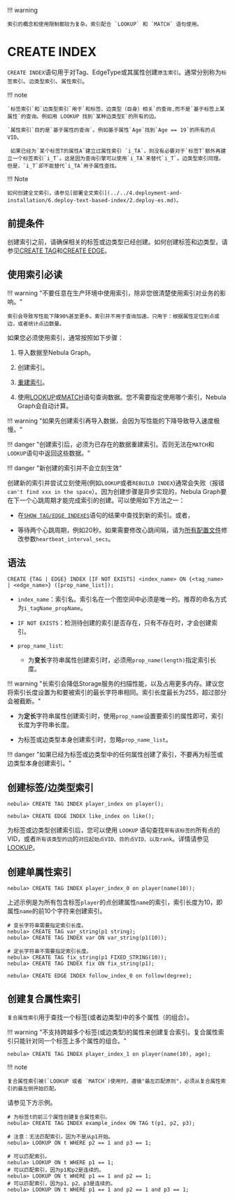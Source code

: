 !!! warning 

    索引的概念和使用限制都较为复杂。索引配合 `LOOKUP` 和 `MATCH` 语句使用。

# CREATE INDEX

`CREATE INDEX`语句用于对Tag、EdgeType或其属性创建`原生索引`。通常分别称为`标签索引`、`边类型索引`、`属性索引`。

!!! note

    `标签索引`和`边类型索引`用于`和标签、边类型（自身）相关`的查询,而不是`基于标签上某属性`的查询。例如用 LOOKUP 找到`某种边类型E`的所有的边。
    
    `属性索引`目的是`基于属性的查询`。例如基于属性`Age`找到`Age == 19`的所有的点VID。
    
     如果已经为`某个标签T的属性A`建立过属性索引 `i_TA`，则没有必要对于`标签T`额外再建立一个标签索引`i_T`。这是因为查询引擎可以使用`i_TA`来替代`i_T`。边类型索引同理。但是，`i_T`却不能替代`i_TA`用于属性查找。

!!! Note

    如何创建全文索引，请参见[部署全文索引](../../4.deployment-and-installation/6.deploy-text-based-index/2.deploy-es.md)。

## 前提条件

创建索引之前，请确保相关的标签或边类型已经创建。如何创建标签和边类型，请参见[CREATE TAG](../10.tag-statements/1.create-tag.md)和[CREATE EDGE](../11.edge-type-statements/1.create-edge.md)。

## 使用索引必读

!!! warning "不要任意在生产环境中使用索引，除非您很清楚使用索引对业务的影响。"

    索引会导致写性能下降90%甚至更多。索引并不用于查询加速。只用于：根据属性定位到点或边，或者统计点边数量。

如果您必须使用索引，通常按照如下步骤：

1. 导入数据至Nebula Graph。

2. 创建索引。

3. [重建索引](4.rebuild-native-index.md)。

4. 使用[LOOKUP](../7.general-query-statements/5.lookup.md)或[MATCH](../7.general-query-statements/2.match.md)语句查询数据。您不需要指定使用哪个索引，Nebula Graph会自动计算。

!!! warning "如果先创建索引再导入数据，会因为写性能的下降导致导入速度极慢。"

!!! danger "创建索引后，必须为已存在的数据重建索引。否则无法在`MATCH`和`LOOKUP`语句中返回这些数据。"

!!! danger "新创建的索引并不会立刻生效"

   创建新的索引并尝试立刻使用(例如`LOOKUP`或者`REBUILD INDEX`)通常会失败（报错`can't find xxx in the space`）。因为创建步骤是异步实现的，Nebula Graph要在下一个心跳周期才能完成索引的创建。可以使用如下方法之一：

   - 在[`SHOW TAG/EDGE INDEXES`](2.show-native-indexes.md)语句的结果中查找到新的索引。或者，

   - 等待两个心跳周期，例如20秒。如果需要修改心跳间隔，请为[所有配置文件](../../5.configurations-and-logs/1.configurations/1.configurations.md)修改参数`heartbeat_interval_secs`。

## 语法

```ngql
CREATE {TAG | EDGE} INDEX [IF NOT EXISTS] <index_name> ON {<tag_name> | <edge_name>} ([prop_name_list]);
```

- `index_name`：索引名。索引名在一个图空间中必须是唯一的。推荐的命名方式为`i_tagName_propName`。

- `IF NOT EXISTS`：检测待创建的索引是否存在，只有不存在时，才会创建索引。

- `prop_name_list`:

  - 为**变长**字符串属性创建索引时，必须用`prop_name(length)`指定索引长度。

!!! warning "长索引会降低Storage服务的扫描性能，以及占用更多内存。建议您将索引长度设置为和要被索引的最长字符串相同。索引长度最长为255，超过部分会被截断。"

  - 为**定长**字符串属性创建索引时，使用`prop_name`设置要索引的属性即可，索引长度为字符串长度。
  
  - 为标签或边类型本身创建索引时，忽略`prop_name_list`。
  
!!! danger "如果已经为标签或边类型中的任何属性创建了索引，不要再为标签或边类型本身创建索引。"

## 创建标签/边类型索引

```ngql
nebula> CREATE TAG INDEX player_index on player();
```

```ngql
nebula> CREATE EDGE INDEX like_index on like();
```

为标签或边类型创建索引后，您可以使用 `LOOKUP` 语句查找`带有该标签的`所有点的VID，或者`所有该类型的边`的`对应起始点VID、目的点VID、以及rank`。详情请参见[LOOKUP](../7.general-query-statements/5.lookup.md)。

## 创建单属性索引

```ngql
nebula> CREATE TAG INDEX player_index_0 on player(name(10));
```

上述示例是为所有包含标签`player`的点创建属性`name`的索引，索引长度为10，即属性`name`的前10个字符来创建索引。

```ngql
# 变长字符串需要指定索引长度。
nebula> CREATE TAG var_string(p1 string);
nebula> CREATE TAG INDEX var ON var_string(p1(10));

# 定长字符串不需要指定索引长度。
nebula> CREATE TAG fix_string(p1 FIXED_STRING(10));
nebula> CREATE TAG INDEX fix ON fix_string(p1);
```

```ngql
nebula> CREATE EDGE INDEX follow_index_0 on follow(degree);
```

## 创建复合属性索引

`复合属性索引`用于查找一个标签(或者边类型)中的多个属性（的组合）。

!!! warning "不支持跨越多个标签(或边类型)的属性来创建复合索引。复合属性索引只能针对同一个标签上多个属性的组合。"

```ngql
nebula> CREATE TAG INDEX player_index_1 on player(name(10), age);
```
!!! note
   
    复合属性索引被(`LOOKUP 或者 `MATCH`)使用时，遵循"最左匹配原则"，必须从复合属性索引的最左侧开始匹配。
    
请参见下方示例。

```ngql
# 为标签t的前三个属性创建复合属性索引。
nebula> CREATE TAG INDEX example_index ON TAG t(p1, p2, p3);

# 注意：无法匹配索引，因为不是从p1开始。
nebula> LOOKUP ON t WHERE p2 == 1 and p3 == 1; 

# 可以匹配索引。
nebula> LOOKUP ON t WHERE p1 == 1;  
# 可以匹配索引，因为p1和p2是连续的。
nebula> LOOKUP ON t WHERE p1 == 1 and p2 == 1;  
# 可以匹配索引，因为p1、p2、p3是连续的。
nebula> LOOKUP ON t WHERE p1 == 1 and p2 == 1 and p3 == 1; 
```
